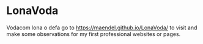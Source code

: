 # LonaVoda
Vodacom lona o defa
go to https://maendel.github.io/LonaVoda/ to visit and make some observations for my
first professional websites or pages.
